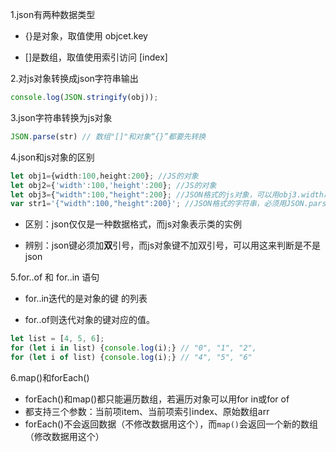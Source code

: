 1.json有两种数据类型

- {}是对象，取值使用 objcet.key

- []是数组，取值使用索引访问 [index]

2.对js对象转换成json字符串输出

```typescript
console.log(JSON.stringify(obj));
```

3.json字符串转换为js对象

```typescript
JSON.parse(str) // 数组"[]"和对象“{}”都要先转换
```

4.json和js对象的区别

```typescript
let obj1={width:100,height:200}; //JS的对象
let obj2={'width':100,'height':200}; //JS的对象
let obj3={"width":100,"height":200}; //JSON格式的js对象，可以用obj3.width取值
var str1='{"width":100,"height":200}'; //JSON格式的字符串，必须用JSON.parse()转换再取值
```

- 区别：json仅仅是一种数据格式，而js对象表示类的实例

- 辨别：json键必须加**双**引号，而js对象键不加双引号，可以用这来判断是不是json

5.for..of 和 for..in 语句

- for..in迭代的是对象的键 的列表

- for..of则迭代对象的键对应的值。

```typescript
let list = [4, 5, 6];
for (let i in list) {console.log(i);} // "0", "1", "2",
for (let i of list) {console.log(i);} // "4", "5", "6"
```

6.map()和forEach()

- forEach()和map()都只能遍历数组，若遍历对象可以用for in或for of
- 都支持三个参数：当前项item、当前项索引index、原始数组arr
- forEach()不会返回数据（不修改数据用这个），而`map()`会返回一个新的数组（修改数据用这个）
